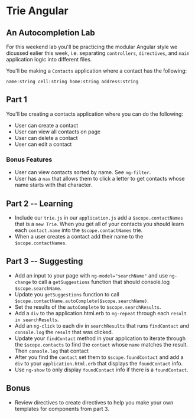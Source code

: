 # Trie Angular
## An Autocompletion Lab

For this weekend lab you'll be practicing the modular Angular style we dicussed ealier this week, i.e. separating `controllers`, `directives`, and `main` application logic into different files.


You'll be making a `Contacts` application where a contact has the following:

```
name:string cell:string home:string address:string
```

## Part 1

You'll be creating a contacts application where you can do the following:

* User can create a contact
* User can view all contacts on page
* User can delete a contact
* User can edit a contact

### Bonus Features 

* User can view contacts sorted by name. See `ng-filter`.
* User has a `nav` that allows them to click a letter to get contacts whose name starts with that character.

## Part 2 -- Learning

* Include our `trie.js` in our `application.js` add a `$scope.contactNames` that is a `new Trie`. When you get all of your contacts you should learn each `contact.name` into the `$scope.contactNames` trie. 
* When a user creates a contact add their name to the `$scope.contactNames`.

## Part 3 -- Suggesting

* Add an input to your page with `ng-model="searchName"` and use `ng-change` to call a `getSuggestions` function that should console.log `$scope.searchName`.
* Update you `getSuggestions` function to call `$scope.contactName.autoComplete($scope.searchName)`. 
* Set the results of the `autoComplete` to `$scope.searchResults`. 
* Add a `div` to the application.html.erb to `ng-repeat` through each `result in searchResults`.
* Add an `ng-click` to each div in `searchResults` that runs `findContact` and `console.log` the `result` that was clicked.
* Update your `findContact` method in your application to iterate through the `$scope.contacts` to find the `contact` whose `name` matches the result. Then `console.log` that contact
* After you find the `contact` set them to `$scope.foundContact` and add a `div` to your `application.html.erb` that displays the `foundContact` info.
* Use `ng-show` to only display `foundContact` info if there is a `foundContact`.

## Bonus

* Review directives to create directives to help you make your own templates for components from part 3.

